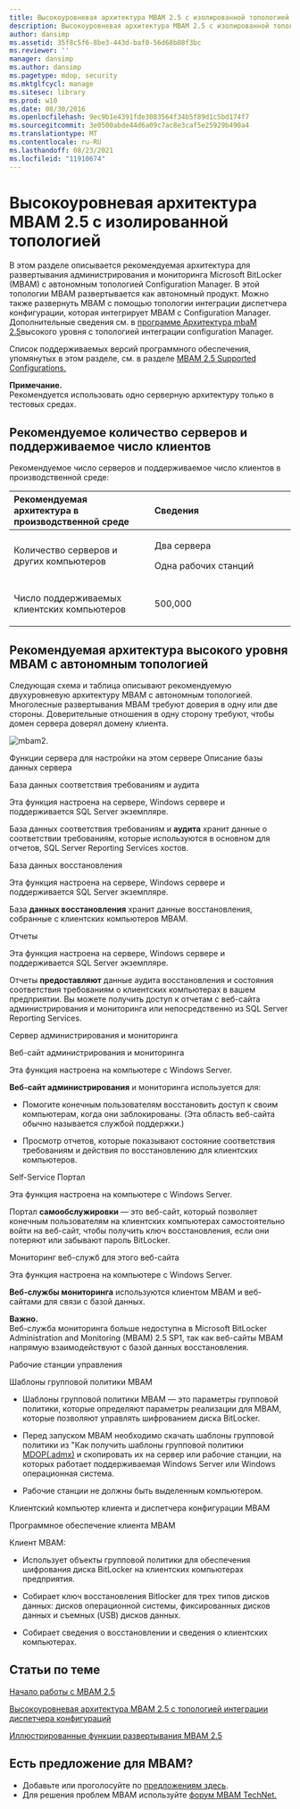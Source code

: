 ```yaml
---
title: Высокоуровневая архитектура MBAM 2.5 с изолированной топологией
description: Высокоуровневая архитектура MBAM 2.5 с изолированной топологией
author: dansimp
ms.assetid: 35f8c5f6-8be3-443d-baf0-56d68b08f3bc
ms.reviewer: ''
manager: dansimp
ms.author: dansimp
ms.pagetype: mdop, security
ms.mktglfcycl: manage
ms.sitesec: library
ms.prod: w10
ms.date: 08/30/2016
ms.openlocfilehash: 9ec9b1e4391fde3083564f34b5f89d1c5bd174f7
ms.sourcegitcommit: 3e0500abde44d6a09c7ac8e3caf5e25929b490a4
ms.translationtype: MT
ms.contentlocale: ru-RU
ms.lasthandoff: 08/23/2021
ms.locfileid: "11910674"
---
```

# <a name="high-level-architecture-of-mbam-25-with-stand-alone-topology"></a>Высокоуровневая архитектура MBAM 2.5 с изолированной топологией


В этом разделе описывается рекомендуемая архитектура для развертывания администрирования и мониторинга Microsoft BitLocker (MBAM) с автономным топологией Configuration Manager. В этой топологии MBAM развертывается как автономный продукт. Можно также развернуть MBAM с помощью топологии интеграции диспетчера конфигурации, которая интегрирует MBAM с Configuration Manager. Дополнительные сведения см. в [программе Архитектура mbaM 2.5](high-level-architecture-of-mbam-25-with-configuration-manager-integration-topology.md)высокого уровня с топологией интеграции configuration Manager.

Список поддерживаемых версий программного обеспечения, упомянутых в этом разделе, см. в разделе [MBAM 2.5 Supported Configurations.](mbam-25-supported-configurations.md)

**Примечание.**  
Рекомендуется использовать одно серверную архитектуру только в тестовых средах.

 

## <a name="recommended-number-of-servers-and-supported-number-of-clients"></a>Рекомендуемое количество серверов и поддерживаемое число клиентов


Рекомендуемое число серверов и поддерживаемое число клиентов в производственной среде:

<table>
<colgroup>
<col width="50%" />
<col width="50%" />
</colgroup>
<thead>
<tr class="header">
<th align="left">Рекомендуемая архитектура в производственной среде</th>
<th align="left">Сведения</th>
</tr>
</thead>
<tbody>
<tr class="odd">
<td align="left"><p>Количество серверов и других компьютеров</p></td>
<td align="left"><p>Два сервера</p>
<p>Одна рабочих станций</p></td>
</tr>
<tr class="even">
<td align="left"><p>Число поддерживаемых клиентских компьютеров</p></td>
<td align="left"><p>500,000</p></td>
</tr>
</tbody>
</table>

 

## <a name="recommended-mbam-high-level-architecture-with-the-stand-alone-topology"></a>Рекомендуемая архитектура высокого уровня MBAM с автономным топологией


Следующая схема и таблица описывают рекомендуемую двухуровневую архитектуру MBAM с автономным топологией. Многолесные развертывания MBAM требуют доверия в одну или две стороны. Доверительные отношения в одну сторону требуют, чтобы домен сервера доверял домену клиента.

![mbam2.](images/mbam2-5-2servers.png)

Функции сервера для настройки на этом сервере Описание базы данных сервера

База данных соответствия требованиям и аудита

Эта функция настроена на сервере, Windows сервере и поддерживается SQL Server экземпляре.

База данных соответствия требованиям и **аудита** хранит данные о соответствии требованиям, которые используются в основном для отчетов, SQL Server Reporting Services хостов.

База данных восстановления

Эта функция настроена на сервере, Windows сервере и поддерживается SQL Server экземпляре.

База **данных восстановления** хранит данные восстановления, собранные с клиентских компьютеров MBAM.

Отчеты

Эта функция настроена на сервере, Windows сервере и поддерживается SQL Server экземпляре.

Отчеты **предоставляют** данные аудита восстановления и состояния соответствия требованиям о клиентских компьютерах в вашем предприятии. Вы можете получить доступ к отчетам с веб-сайта администрирования и мониторинга или непосредственно из SQL Server Reporting Services.

Сервер администрирования и мониторинга

Веб-сайт администрирования и мониторинга

Эта функция настроена на компьютере с Windows Server.

**Веб-сайт администрирования** и мониторинга используется для:

-   Помогите конечным пользователям восстановить доступ к своим компьютерам, когда они заблокированы. (Эта область веб-сайта обычно называется службой поддержки.)

-   Просмотр отчетов, которые показывают состояние соответствия требованиям и действия по восстановлению для клиентских компьютеров.

Self-Service Портал

Эта функция настроена на компьютере с Windows Server.

Портал **самообслужировки** — это веб-сайт, который позволяет конечным пользователям на клиентских компьютерах самостоятельно войти на веб-сайт, чтобы получить ключ восстановления, если они потеряют или забывают пароль BitLocker.

Мониторинг веб-служб для этого веб-сайта

Эта функция настроена на компьютере с Windows Server.

**Веб-службы мониторинга** используются клиентом MBAM и веб-сайтами для связи с базой данных.

**Важно.**  
Веб-служба мониторинга больше недоступна в Microsoft BitLocker Administration and Monitoring (MBAM) 2.5 SP1, так как веб-сайты MBAM напрямую взаимодействуют с базой данных восстановления.

 

Рабочие станции управления

Шаблоны групповой политики MBAM

-   Шаблоны групповой политики MBAM — это параметры групповой политики, которые определяют параметры реализации для MBAM, которые позволяют управлять шифрованием диска BitLocker.

-   Перед запуском MBAM необходимо скачать шаблоны групповой политики из "Как получить шаблоны групповой политики [MDOP(.admx)](https://go.microsoft.com/fwlink/p/?LinkId=393941) и скопировать их на сервер или рабочие станции, на которых работает поддерживаемая Windows Server или Windows операционная система.

-   Рабочие станции не должны быть выделенным компьютером.

Клиентский компьютер клиента и диспетчера конфигурации MBAM

Программное обеспечение клиента MBAM

Клиент MBAM:

-   Использует объекты групповой политики для обеспечения шифрования диска BitLocker на клиентских компьютерах предприятия.

-   Собирает ключ восстановления Bitlocker для трех типов дисков данных: дисков операционной системы, фиксированных дисков данных и съемных (USB) дисков данных.

-   Собирает сведения о восстановлении и сведения о клиентских компьютерах.



## <a name="related-topics"></a>Статьи по теме


[Начало работы с MBAM 2.5](getting-started-with-mbam-25.md)

[Высокоуровневая архитектура MBAM 2.5 с топологией интеграции диспетчера конфигураций](high-level-architecture-of-mbam-25-with-configuration-manager-integration-topology.md)

[Иллюстрированные функции развертывания MBAM 2.5](illustrated-features-of-an-mbam-25-deployment.md)

 

## <a name="got-a-suggestion-for-mbam"></a>Есть предложение для MBAM?
- Добавьте или проголосуйте по [предложениям здесь](http://mbam.uservoice.com/forums/268571-microsoft-bitlocker-administration-and-monitoring). 
- Для решения проблем MBAM используйте [форум MBAM TechNet.](https://social.technet.microsoft.com/Forums/home?forum=mdopmbam) 





